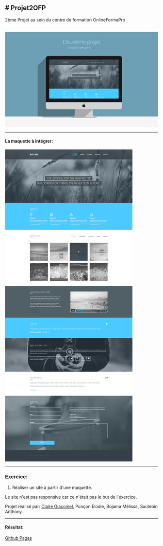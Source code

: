 <h2># Projet2OFP</h2>
2ème Projet au sein du centre de formation OnlineFormaPro<br/><br/>

![alt tag](Mockup.png)

<hr/>

<h4>La maquette à intégrer:</h4>
<img src="maquette.png"/>

<hr/>

<h3>Exercice:</h3>
<ol>
  <li>Réaliser un site à partir d'une maquette.</li>
</ol>

<p>Le site n'est pas responsive car ce n'était pas le but de l'éxercice.</p>

<p>Projet réalisé par: <a href="http://clairegiacomel.com/" target="_blank">Claire Giacomel</a>, Ponçon Elodie, Bojama Mélissa, Sautebin Anthony.<p>

<hr/>

<h4>Résultat:</h4>
<a href="https://anthonyaes.github.io/projectNCAM/" target="_blank">Github Pages</a>
